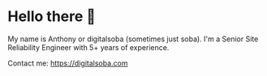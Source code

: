 # Hello there 👋

My name is Anthony or digitalsoba (sometimes just soba). I'm a Senior Site Reliability Engineer with 5+ years of experience. 

Contact me: https://digitalsoba.com
